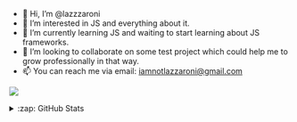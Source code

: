 - 👋  Hi, I’m @lazzzaroni
- 👀  I’m interested in JS and everything about it.
- 🌱  I’m currently learning JS and waiting to start learning about JS frameworks.
- 💞️  I’m looking to collaborate on some test project which could help me to grow professionally in that way.
- 📫  You can reach me via email: iamnotlazzaroni@gmail.com
<!---
lazzzaroni/lazzzaroni is a ✨ special ✨ repository because its `README.md` (this file) appears on your GitHub profile.
You can click the Preview link to take a look at your changes.
--->

![](https://komarev.com/ghpvc/?username=lazzzaroni&color=blueviolet)

<details>
  <summary>:zap: GitHub Stats</summary>
  
  <img align="left" alt="lazzzaroni's GitHub Stats" src="https://github-readme-stats-lazzzaroni.vercel.app/api?username=lazzzaroni&show_icons=true&hide_border=true" />

 </details>
